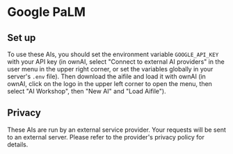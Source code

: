 # Google PaLM

## Set up

To use these AIs, you should set the environment variable `GOOGLE_API_KEY` with your API key (in ownAI, select "Connect to external AI providers" in the user menu in the upper right corner, or set the variables globally in your server's `.env` file).
Then download the aifile and load it with ownAI (in ownAI, click on the logo in the upper left corner to open the menu, then select "AI Workshop", then "New AI" and "Load Aifile").

## Privacy

These AIs are run by an external service provider. Your requests will be sent to an external server. Please refer to the provider's privacy policy for details.
